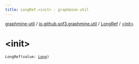 ```yaml
---
title: LongRef.<init> - graphmine-util
---
```


[graphmine-util](../../index.html) / [io.github.sof3.graphmine.util](../index.html) / [LongRef](index.html) / [&lt;init&gt;](./-init-.html)

# &lt;init&gt;

`LongRef(value: `[`Long`](https://kotlinlang.org/api/latest/jvm/stdlib/kotlin/-long/index.html)`)`